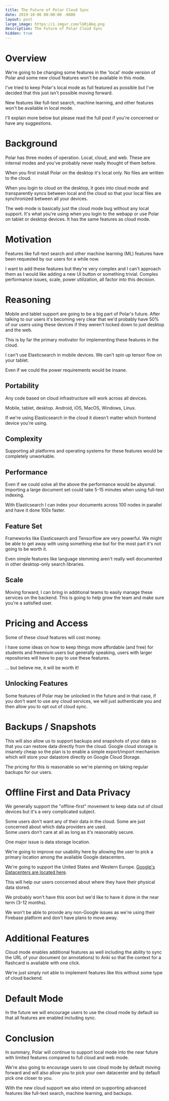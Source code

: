 ```yaml
---
title: The Future of Polar Cloud Sync  
date: 2019-10-06 08:00:00 -0800
layout: post
large_image: https://i.imgur.com/lkRjAkq.png
description: The Future of Polar Cloud Sync    
hidden: true
---
```


# Overview

We're going to be changing some features in the 'local' mode version of Polar and some new cloud features won't be 
available in this mode.

I've tried to keep Polar's local mode as full featured as possible but I've decided that this just isn't possible 
moving forward.

New features like full-text search, machine learning, and other features won't be available in local mode.

I'll explain more below but please read the full post if you're concerned or have any suggestions.

# Background

Polar has three modes of operation.  Local, cloud, and web.  These are internal modes and you've probably never 
really thought of them before.

When you first install Polar on the desktop it's local only. No files are written to the cloud.

When you login to cloud on the desktop, it goes into cloud mode and transparently syncs between local and the cloud
so that your local files are synchronized between all your devices.

The web mode is basically just the cloud mode bug without any local support.  It's what you're using when you login 
to the webapp or use Polar on tablet or desktop devices.  It has the same features as cloud mode.

# Motivation

Features like full-text search and other machine learning (ML) features have been requested by our users for a while now.

I want to add these features but they're very complex and I can't approach them as I would like adding a new UI button 
or something trivial.  Complex performance issues, scale, power utilization, all factor into this decision.

# Reasoning

Mobile and tablet support are going to be a big part of Polar's future.  After talking to our users it's becoming 
very clear that we'd probably have 50% of our users using these devices if they weren't locked down to just desktop
and the web.

This is by far the primary motivator for implementing these features in the cloud.   

I can't use Elasticsearch in mobile devices.  We can't spin up tensor flow on your tablet.  

Even if we could the power requirements would be insane.  

## Portability

Any code based on cloud infrastructure will work across all devices.  

Mobile, tablet, desktop. Android, iOS, MacOS, Windows, Linux. 

If we're using Elasticsearch in the cloud it doesn't matter which frontend device you're using.

## Complexity

Supporting all platforms and operating systems for these features would be completely unworkable.

## Performance

Even if we could solve all the above the performance would be abysmal.  Importing a large document set could take 5-15 
minutes when using full-text indexing.

With Elasticsearch I can index your documents across 100 nodes in parallel and have it done 100x faster.  
        
## Feature Set

Frameworks like Elasticsearch and Tensorflow are very powerful. We might be able to get away with using something else 
but for the most part it's not going to be worth it.

Even simple features like language stemming aren't really well documented in other desktop-only search libraries.

## Scale

Moving forward, I can bring in additional teams to easily manage these services on the backend.  This is going to help
grow the team and make sure you're a satisfied user.

# Pricing and Access

Some of these cloud features will cost money.

I have some ideas on how to keep things more affordable (and free) for students and freemium users but generally
speaking, users with larger repositories will have to pay to use these features.

... but believe me, it will be worth it!

## Unlocking Features

Some features of Polar may be unlocked in the future and in that case, if you don't want to use any cloud services, we
will just authenticate you and then allow you to opt out of cloud sync.

# Backups / Snapshots

This will also allow us to support backups and snapshots of your data so that you can restore data directly from the 
cloud.  Google cloud storage is insanely cheap so the plan is to enable a simple export/import mechanism which will 
store your datastore directly on Google Cloud Storage.  

The pricing for this is reasonable so we're planning on taking regular backups for our users.

# Offline First and Data Privacy

We generally support the "offline-first" movement to keep data out of cloud devices but it's a very complicated subject.

Some users don't want any of their data in the cloud. Some are just concerned about which data providers are used.  
Some users don't care at all as long as it's reasonably secure.  

One major issue is data storage location.

We're going to improve our usability here by allowing the user to pick a primary location among the available Google 
datacenters.  

We're going to support the United States and Western Europe.  [Google's Datacenters are located here](https://firebase.google.com/docs/firestore/locations). 

This will help our users concerned about where they have their physical data stored.

We probably won't have this soon but we'd like to have it done in the near term (3-12 months).

We won't be able to provide any non-Google issues as we're using their Firebase platform and don't have plans to move away.

# Additional Features

Cloud mode enables additional features as well including the ability to sync the URL of your document (or annotations)
to Anki so that the context for a flashcard is available with one click.

We're just simply not able to implement features like this without some type of cloud backend.

# Default Mode

In the future we will encourage users to use the cloud mode by default so that all features are enabled including sync. 

# Conclusion

In summary, Polar will continue to support local mode into the near future with limited features compared to full cloud
and web mode. 

We're also going to encourage users to use cloud mode by default moving forward and will also allow you to pick your 
own datacenter and by default pick one closer to you.

With the new cloud support we also intend on supporting advanced features like full-text search, machine learning, and 
backups.
